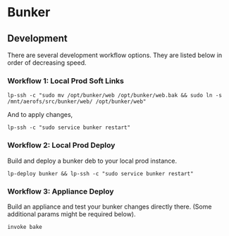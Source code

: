 # Bunker

## Development

There are several development workflow options. They are listed below in order
of decreasing speed.

### Workflow 1: Local Prod Soft Links

```
lp-ssh -c "sudo mv /opt/bunker/web /opt/bunker/web.bak && sudo ln -s /mnt/aerofs/src/bunker/web/ /opt/bunker/web"
```

And to apply changes,

```
lp-ssh -c "sudo service bunker restart"
```

### Workflow 2: Local Prod Deploy

Build and deploy a bunker deb to your local prod instance.

```
lp-deploy bunker && lp-ssh -c "sudo service bunker restart"
```

### Workflow 3: Appliance Deploy

Build an appliance and test your bunker changes directly there. (Some
additional params might be required below).

```
invoke bake
```
